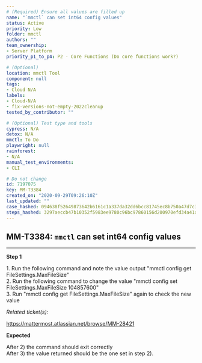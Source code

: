 ```yaml
---
# (Required) Ensure all values are filled up
name: "`mmctl` can set int64 config values"
status: Active
priority: Low
folder: mmctl
authors: ""
team_ownership: 
- Server Platform
priority_p1_to_p4: P2 - Core Functions (Do core functions work?)

# (Optional)
location: mmctl Tool
component: null
tags: 
- Cloud N/A
labels: 
- Cloud-N/A
- fix-versions-not-empty-2022cleanup
tested_by_contributor: ""

# (Optional) Test type and tools
cypress: N/A
detox: N/A
mmctl: To Do
playwright: null
rainforest: 
- N/A
manual_test_environments: 
- CLI

# Do not change
id: 7197075
key: MM-T3384
created_on: "2020-09-29T09:26:10Z"
last_updated: ""
case_hashed: 094638f52649873642b6161c1a337da32dd6bcc81745ec8b750a47d7c3c0ab283db49f2e7606e8bee0add703c1adf8bf
steps_hashed: 3297aeccb47b10352f5983ee9780c96bc97860156d200970efd34a41aea57ee53826256ef703e4fe53290d941a34623d
---
```


<!-- (Auto-generated) Based on frontmatter's "key" and "name" -->

## MM-T3384: `mmctl` can set int64 config values

---

**Step 1**

1\. Run the following command and note the value output "mmctl config get FileSettings.MaxFileSize"\
2\. Run the following command to change the value "mmctl config set FileSettings.MaxFileSize 104857600"\
3\. Run "mmctl config get FileSettings.MaxFileSize" again to check the new value

_Related ticket(s):_

<https://mattermost.atlassian.net/browse/MM-28421>

**Expected**

After 2) the command should exit correctly\
After 3) the value returned should be the one set in step 2).

